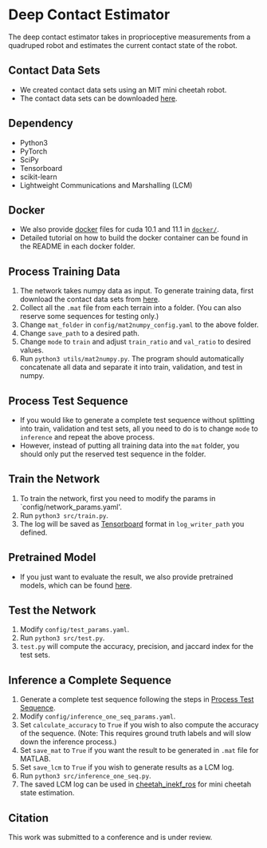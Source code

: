 Deep Contact Estimator <a name="TOP"></a>
===================
The deep contact estimator takes in proprioceptive measurements from a quadruped robot and estimates the current contact state of the robot.

## Contact Data Sets
* We created contact data sets using an MIT mini cheetah robot.
* The contact data sets can be downloaded [here](https://drive.google.com/drive/folders/1-6Su1HfE2KC1vMg4nkzsFy0X-OSzNMCS?usp=sharing).

## Dependency
* Python3
* PyTorch
* SciPy
* Tensorboard
* scikit-learn
* Lightweight Communications and Marshalling (LCM)

## Docker
* We also provide [docker](https://docs.docker.com/get-started/) files for cuda 10.1 and 11.1 in [`docker/`](https://github.com/UMich-CURLY/deep-contact-estimator/tree/master/docker).
* Detailed tutorial on how to build the docker container can be found in the README in each docker folder.

## Process Training Data
1. The network takes numpy data as input. To generate training data, first download the contact data sets from [here](https://drive.google.com/drive/folders/1-6Su1HfE2KC1vMg4nkzsFy0X-OSzNMCS?usp=sharing).
2. Collect all the `.mat` file from each terrain into a folder. (You can also reserve some sequences for testing only.)
3. Change `mat_folder` in `config/mat2numpy_config.yaml` to the above folder.
4. Change `save_path` to a desired path.
5. Change `mode` to `train` and adjust `train_ratio` and `val_ratio` to desired values.
6. Run `python3 utils/mat2numpy.py`. The program should automatically concatenate all data and separate it into train, validation, and test in numpy.

## Process Test Sequence
* If you would like to generate a complete test sequence without splitting into train, validation and test sets, all you need to do is to change `mode` to `inference` and repeat the above process. 
* However, instead of putting all training data into the `mat` folder, you should only put the reserved test sequence in the folder.

## Train the Network
1. To train the network, first you need to modify the params in `config/network_params.yaml'.
2. Run `python3 src/train.py`.
3. The log will be saved as [Tensorboard](https://pytorch.org/docs/stable/tensorboard.html) format in `log_writer_path` you defined.

## Pretrained Model
* If you just want to evaluate the result, we also provide pretrained models, which can be found [here](https://drive.google.com/drive/folders/1JGw1BZRxDjMim04J-BR-NzckcrHKS7hK?usp=sharing).

## Test the Network
1. Modify `config/test_params.yaml`.
2. Run `python3 src/test.py`.
3. `test.py` will compute the accuracy, precision, and jaccard index for the test sets.

## Inference a Complete Sequence
1. Generate a complete test sequence following the steps in [Process Test Sequence](#process-test-sequence).
2. Modify `config/inference_one_seq_params.yaml`.
3. Set `calculate_accuracy` to `True` if you wish to also compute the accuracy of the sequence. (Note: This requires ground truth labels and will slow down the inference process.)
4. Set `save_mat` to `True` if you want the result to be generated in `.mat` file for MATLAB.
5. Set `save_lcm` to `True` if you wish to generate results as a LCM log.
6. Run `python3 src/inference_one_seq.py`.
7. The saved LCM log can be used in [cheetah_inekf_ros](https://github.com/UMich-CURLY/cheetah_inekf_ros) for mini cheetah state estimation.

## Citation
This work was submitted to a conference and is under review. 

